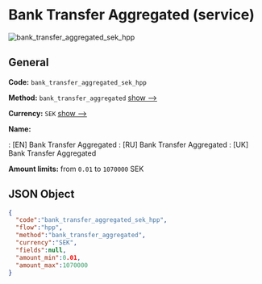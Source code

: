 
# Bank Transfer Aggregated (service) 
![bank_transfer_aggregated_sek_hpp](https://static.openfintech.io/payment_methods/bank_transfer_aggregated_sek_hpp/logo.svg?w=400&c=v0.59.26#w200)  

## General 
 
**Code:** `bank_transfer_aggregated_sek_hpp` 
 
**Method:** `bank_transfer_aggregated` 
 [show -->](/payment-methods/bank_transfer_aggregated/) 
 
**Currency:** `SEK` [show -->](/currencies/SEK/) 
 
**Name:** 
 
:	[EN] Bank Transfer Aggregated 
:	[RU] Bank Transfer Aggregated 
:	[UK] Bank Transfer Aggregated 
 
**Amount limits:** from `0.01` to `1070000` SEK 

## JSON Object 

```json
{
  "code":"bank_transfer_aggregated_sek_hpp",
  "flow":"hpp",
  "method":"bank_transfer_aggregated",
  "currency":"SEK",
  "fields":null,
  "amount_min":0.01,
  "amount_max":1070000
}
```  
